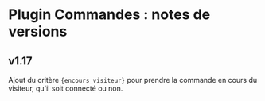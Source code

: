 # Plugin Commandes : notes de versions

## v1.17

Ajout du critère `{encours_visiteur}` pour prendre la commande en cours du visiteur, qu'il soit connecté ou non.